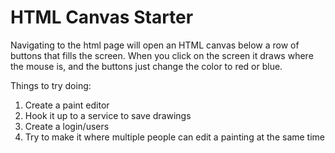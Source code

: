 # HTML Canvas Starter

Navigating to the html page will open an HTML canvas below a row of buttons that fills the screen. When you click on the screen it draws where the mouse is, and the buttons just change the color to red or blue. 

Things to try doing:
1. Create a paint editor
2. Hook it up to a service to save drawings
3. Create a login/users
4. Try to make it where multiple people can edit a painting at the same time
